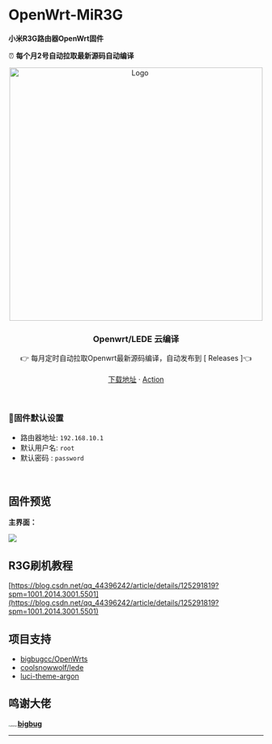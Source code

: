 # OpenWrt-MiR3G
**小米R3G路由器OpenWrt固件**

⏰ **每个月2号自动拉取最新源码自动编译**

<p align="center">
  <a href="https://github.com/TwoTu/OpenWrt-MiR3G/actions">
    <img src="https://cdn.jsdelivr.net/gh/bigbugcc/Resource@master/github/openwrts/action1.jpg" alt="Logo" width="500" />
  </a>


  <h3 align="center">Openwrt/LEDE 云编译</h3>
  <p align="center">
    👉 每月定时自动拉取Openwrt最新源码编译，自动发布到 [<a herf="https://github.com/TwoTu/OpenWrt-MiR3G/releases"> Releases </a>]👈
    <br />
      <br />
    <a href="https://github.com/TwoTu/OpenWrt-MiR3G/releases">下载地址</a>
    ·
    <a href="https://github.com/TwoTu/OpenWrt-MiR3G/actions">Action</a>
  </p>

<br>

### 🎯固件默认设置   

- 路由器地址: `192.168.10.1`   
- 默认用户名: `root`   
- 默认密码  : `password`

<br>

## 固件预览

**主界面：**

![](https://img-blog.csdnimg.cn/1393d35df218470596bb2937594c03cb.jpeg)



## R3G刷机教程

[https://blog.csdn.net/qq_44396242/article/details/125291819?spm=1001.2014.3001.5501](https://blog.csdn.net/qq_44396242/article/details/125291819?spm=1001.2014.3001.5501)





## 项目支持

- [bigbugcc/OpenWrts](https://github.com/bigbugcc/OpenWrts)
- [coolsnowwolf/lede](https://github.com/coolsnowwolf/lede)
- [luci-theme-argon](https://github.com/jerrykuku/luci-theme-argon)





## 鸣谢大佬

[<img src="https://avatars.githubusercontent.com/u/45546643?s=64&v=4" alt="@bigbugcc" style="zoom: 20%; border-radius: 35px;" />](https://github.com/bigbugcc)[**bigbug** ](https://github.com/bigbugcc)



---

